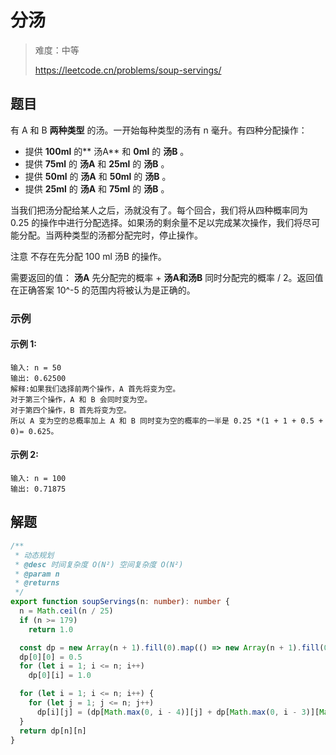 # 分汤

> 难度：中等
>
> https://leetcode.cn/problems/soup-servings/

## 题目

有 A 和 B **两种类型** 的汤。一开始每种类型的汤有 n 毫升。有四种分配操作：

- 提供 **100ml** 的** 汤A** 和 **0ml** 的 **汤B** 。
- 提供 **75ml** 的 **汤A** 和 **25ml** 的 **汤B** 。
- 提供 **50ml** 的 **汤A** 和 **50ml** 的 **汤B** 。
- 提供 **25ml** 的 **汤A** 和 **75ml** 的 **汤B** 。

当我们把汤分配给某人之后，汤就没有了。每个回合，我们将从四种概率同为 0.25 的操作中进行分配选择。如果汤的剩余量不足以完成某次操作，我们将尽可能分配。当两种类型的汤都分配完时，停止操作。

注意 不存在先分配 100 ml 汤B 的操作。

需要返回的值： **汤A** 先分配完的概率 +  **汤A和汤B** 同时分配完的概率 / 2。返回值在正确答案 10^-5 的范围内将被认为是正确的。

### 示例

#### 示例 1:

```
输入: n = 50
输出: 0.62500
解释:如果我们选择前两个操作，A 首先将变为空。
对于第三个操作，A 和 B 会同时变为空。
对于第四个操作，B 首先将变为空。
所以 A 变为空的总概率加上 A 和 B 同时变为空的概率的一半是 0.25 *(1 + 1 + 0.5 + 0)= 0.625。
```

#### 示例 2:

```
输入: n = 100
输出: 0.71875
```

## 解题

```ts
/**
 * 动态规划
 * @desc 时间复杂度 O(N²) 空间复杂度 O(N²)
 * @param n
 * @returns
 */
export function soupServings(n: number): number {
  n = Math.ceil(n / 25)
  if (n >= 179)
    return 1.0

  const dp = new Array(n + 1).fill(0).map(() => new Array(n + 1).fill(0))
  dp[0][0] = 0.5
  for (let i = 1; i <= n; i++)
    dp[0][i] = 1.0

  for (let i = 1; i <= n; i++) {
    for (let j = 1; j <= n; j++)
      dp[i][j] = (dp[Math.max(0, i - 4)][j] + dp[Math.max(0, i - 3)][Math.max(0, j - 1)] + dp[Math.max(0, i - 2)][Math.max(0, j - 2)] + dp[Math.max(0, i - 1)][Math.max(0, j - 3)]) / 4.0
  }
  return dp[n][n]
}
```